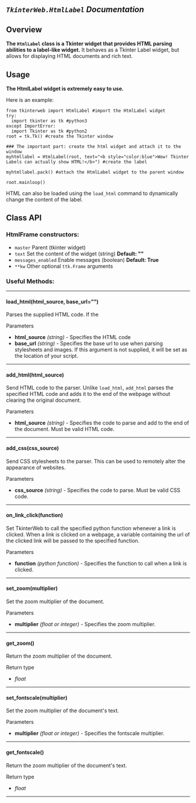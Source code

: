 
## *`TkinterWeb.HtmlLabel` Documentation*

## Overview
**The `HtmlLabel` class is a Tkinter widget that provides HTML parsing abilities to a label-like widget.**
It behaves as a Tkinter Label widget, but allows for displaying HTML documents and rich text.

## Usage
**The HtmlLabel widget is extremely easy to use.**

Here is an example:

```
from tkinterweb import HtmlLabel #import the HtmlLabel widget
try:
  import tkinter as tk #python3
except ImportError:
  import Tkinter as tk #python2
root = tk.Tk() #create the Tkinter window

### The important part: create the html widget and attach it to the window
myhtmllabel = HtmlLabel(root, text="<b style="color:blue">Wow! Tkinter Labels can actually show HTML!</b>") #create the label

myhtmllabel.pack() #attach the HtmlLabel widget to the parent window

root.mainloop()
```
HTML can also be loaded using the `load_html` command to dynamically change the content of the label.


## Class API 

### HtmlFrame constructors:
* `master` Parent (tkinter widget)
* `text` Set the content of the widget (string) **Default: ""**
* `messages_enabled` Enable messages (boolean) **Default: True**
* `**kw` Other optional `ttk.Frame` arguments


### Useful Methods:

---
#### **load_html**(html_source, base_url="")
Parses the supplied HTML code. If the 

Parameters
* **html_source** *(string)* - Specifies the HTML code
* **base_url** *(string)* - Specifies the base url to use when parsing stylesheets and images. If this argument is not supplied, it will be set as the location of your script. 

---
#### **add_html**(html_source)
Send HTML code to the parser.
Unlike `load_html`, `add_html` parses the specified HTML code and adds it to the end of the webpage without clearing the original document.

Parameters
* **html_source** *(string)* - Specifies the code to parse and add to the end of the document. Must be valid HTML code.

---
#### **add_css**(css_source)
Send CSS stylesheets to the parser.
This can be used to remotely alter the appearance of websites.

Parameters
* **css_source** *(string)* - Specifies the code to parse. Must be valid CSS code.

---
#### **on_link_click**(function)
Set TkinterWeb to call the specified python function whenever a link is clicked.
When a link is clicked on a webpage, a variable containing the url of the clicked link will be passed to the specified function.

Parameters
* **function** *(python function)* - Specifies the function to call when a link is clicked.

---
#### **set_zoom**(multiplier)
Set the zoom multiplier of the document.

Parameters
* **multiplier** *(float or integer)* - Specifies the zoom multiplier.

---
#### **get_zoom**()
Return the zoom multiplier of the document.

Return type
* *float*

---
#### **set_fontscale**(multiplier)
Set the zoom multiplier of the document's text.

Parameters
* **multiplier** *(float or integer)* - Specifies the fontscale multiplier.

---
#### **get_fontscale**()
Return the zoom multiplier of the document's text.

Return type
* *float*

---

